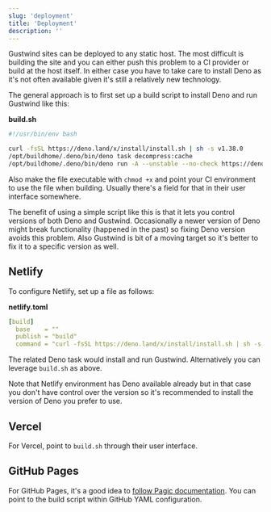 ```yaml
---
slug: 'deployment'
title: 'Deployment'
description: ''
---
```

Gustwind sites can be deployed to any static host. The most difficult is building the site and you can either push this problem to a CI provider or build at the host itself. In either case you have to take care to install Deno as it's not often available given it's still a relatively new technology.

The general approach is to first set up a build script to install Deno and run Gustwind like this:

**build.sh**

```bash
#!/usr/bin/env bash

curl -fsSL https://deno.land/x/install/install.sh | sh -s v1.38.0
/opt/buildhome/.deno/bin/deno task decompress:cache
/opt/buildhome/.deno/bin/deno run -A --unstable --no-check https://deno.land/x/gustwind@v0.25.0/gustwind-cli/mod.ts -b -t cpuMax -o ./build
```

Also make the file executable with `chmod +x` and point your CI environment to use the file when building. Usually there's a field for that in their user interface somewhere.

The benefit of using a simple script like this is that it lets you control versions of both Deno and Gustwind. Occasionally a newer version of Deno might break functionality (happened in the past) so fixing Deno version avoids this problem. Also Gustwind is bit of a moving target so it's better to fix it to a specific version as well.

## Netlify

To configure Netlify, set up a file as follows:

**netlify.toml**

```yaml
[build]
  base    = ""
  publish = "build"
  command = "curl -fsSL https://deno.land/x/install/install.sh | sh -s v1.37.2 && /opt/buildhome/.deno/bin/deno task netlify:build"
```

The related Deno task would install and run Gustwind. Alternatively you can leverage `build.sh` as above.

Note that Netlify environment has Deno available already but in that case you don't have control over the version so it's recommended to install the version of Deno you prefer to use.

## Vercel

For Vercel, point to `build.sh` through their user interface.

## GitHub Pages

For GitHub Pages, it's a good idea to [follow Pagic documentation](https://pagic.org/docs/deployment.html). You can point to the build script within GitHub YAML configuration.

